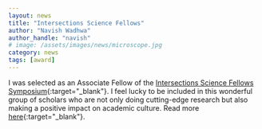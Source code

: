 ```yaml
---
layout: news
title: "Intersections Science Fellows"
author: "Navish Wadhwa"
author_handle: "navish"
# image: /assets/images/news/microscope.jpg
category: news
tags: [award]
---
```

I was selected as an Associate Fellow of the [Intersections Science Fellows Symposium](https://www.intersectionssciencefellows.com/){:target="_blank"}. I feel lucky to be included in this wonderful group of scholars who are not only doing cutting-edge research but also making a positive impact on academic culture. Read more [here](https://www.mcb.harvard.edu/department/news/postdoc-navish-wadhwa-berg-and-garner-labs-selected-as-an-intersections-science-fellows-symposium-isfs-associate/){:target="_blank"}.